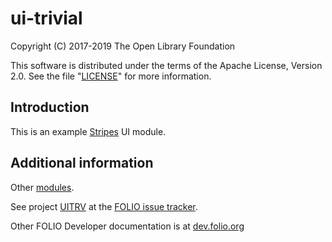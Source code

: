 # ui-trivial

Copyright (C) 2017-2019 The Open Library Foundation

This software is distributed under the terms of the Apache License,
Version 2.0. See the file "[LICENSE](LICENSE)" for more information.

## Introduction

This is an example [Stripes](https://github.com/folio-org/stripes-core/) UI module.

## Additional information

Other [modules](https://dev.folio.org/source-code/#client-side).

See project [UITRV](https://issues.folio.org/browse/UITRV)
at the [FOLIO issue tracker](https://dev.folio.org/guidelines/issue-tracker).

Other FOLIO Developer documentation is at [dev.folio.org](https://dev.folio.org/)
